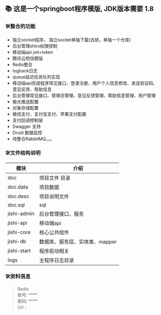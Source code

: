 ## 📚 这是一个springboot程序模版, JDK版本需要 1.8
### 🛠️整合的功能
* 独立socket程序， 独立socket单独下载(去除，单独一个仓库)
* 后台管理shiro权限控制
* 移动端api jwt+token
* 腾讯云短信模版
* Redis整合
* logback日志
* queue延迟任务队列实现
* 移动端api完成程序常见接口、登录注册、用户个人信息修改、发送验证码、意见反馈、帮助信息
* 后台管理常见接口、管理员管理、意见反馈管理、帮助信息管理、用户管理
* 极光推送配置
* 对象存储配置
* 微信支付、支付宝支付、苹果支付配置
* 支付回调控制层
* Swagger 支持
* Druid 数据监控
* 待整合RabbitMQ。。。

### 🛠️文件结构说明
| 模块             | 介绍                 |
|----------------|--------------------|
| doc            | 项目文件 目录            |
| doc.data       | 项目数据               |
| doc.desc       | 项目说明文件             |
| doc.sql        | sql                |
| jishi-admin    | 后台管理接口、服务          |
| jishi-api    | 移动端api          |
| jishi-core  | 核心公共组件             |
| jishi-db      | 数据库、服务层、实体类、mapper |
| jishi-start    | 程序启动相关             |
| logs   | 主程序日志目录            |

### 🛠️资料信息

> Redis <br>
账号: ****<br>
密码: ****<br>
Url：<br>
